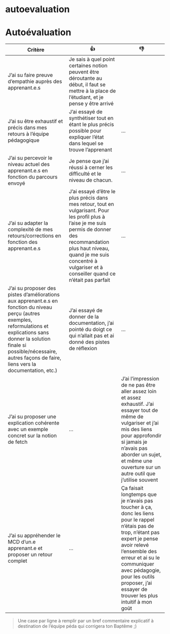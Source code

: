 # autoevaluation

# Autoévaluation

| Critère | 👍 | 👎 |
| --- | --- | --- |
| J’ai su faire preuve d’empathie auprès des apprenant.e.s | Je sais à quel point certaines notion peuvent être déroutante au début, il faut se mettre à la place de l’étudiant, et je pense y être arrivé |  |
| J’ai su être exhaustif et précis dans mes retours à l’équipe pédagogique | J’ai essayé de synthétiser tout en étant le plus précis possible pour expliquer l’état dans lequel se trouve l’apprenant | … |
| J’ai su percevoir le niveau actuel des apprenant.e.s en fonction du parcours envoyé | Je pense que j’ai réussi à cerner les difficulté et le niveau de chacun. | … |
| J’ai su adapter la complexité de mes retours/corrections en fonction des apprenant.e.s | J’ai essayé d’être le plus précis dans mes retour, tout en vulgarisant. Pour les profil plus à l’aise je me suis permis de donner des recommandation plus haut niveau, quand je me suis concentré à vulgariser et à conseiller quand ce n’était pas parfait | … |
| J’ai su proposer des pistes d’améliorations aux apprenant.e.s en fonction du niveau perçu (autres exemples, reformulations et explications sans donner la solution finale si possible/nécessaire, autres façons de faire, liens vers la documentation, etc.) | J’ai essayé de donner de la documentation, j’ai pointé du doigt ce qui n’allait pas et ai donné des pistes de réflexion | … |
| J’ai su proposer une explication cohérente avec un exemple concret sur la notion de fetch | … | J’ai l’impression de ne pas être aller assez loin et assez exhaustif. J’ai essayer tout de même de vulgariser et j’ai mis des liens pour approfondir si jamais je n’avais pas aborder un sujet, et même une ouverture sur un autre outil que j’utilise souvent |
| J’ai su appréhender le MCD d’un.e apprenant.e et proposer un retour complet | … | Ça faisait longtemps que je n’avais pas toucher à ça, donc les liens pour le rappel n’étais pas de trop, n’étant pas expert je pense avoir relevé l’ensemble des erreur et ai su le communiquer avec pédagogie, pour les outils proposer, j’ai essayer de trouver les plus intuitif à mon goût |

> Une case par ligne à remplir par un bref commentaire explicatif à destination de l’équipe péda qui corrigera ton Baptême ;)
>